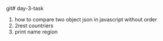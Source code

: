 git# day-3-task
1) how to compare two object json in javascript without order
2) 2rest countriers
3) print name region
